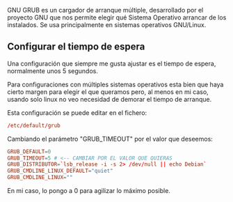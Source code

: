 
GNU GRUB es un cargador de arranque múltiple, desarrollado por el proyecto GNU que nos permite elegir qué Sistema Operativo arrancar de los instalados. Se usa principalmente en sistemas operativos GNU/Linux.

## Configurar el tiempo de espera
Una configuración que siempre me gusta ajustar es el tiempo de espera, normalmente unos 5 segundos.

Para configuraciones con múltiples sistemas operativos esta bien que haya cierto margen para elegir el que queramos pero, al menos en mi caso,
usando solo linux no veo necesidad de demorar el tiempo de arranque.

Esta configuración se puede editar en el fichero:
``` conf
/etc/default/grub
```

Cambiando el parámetro "GRUB_TIMEOUT" por el valor que deseemos:
``` conf
GRUB_DEFAULT=0 
GRUB_TIMEOUT=5 # <-- CAMBIAR POR EL VALOR QUE QUIERAS
GRUB_DISTRIBUTOR=`lsb_release -i -s 2> /dev/null || echo Debian`
GRUB_CMDLINE_LINUX_DEFAULT="quiet"
GRUB_CMDLINE_LINUX=""
```
En mi caso, lo pongo a 0 para agilizar lo máximo posible.
